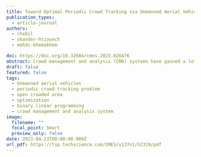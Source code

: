 ```yaml
---
title: Toward Optimal Periodic Crowd Tracking via Unmanned Aerial Vehicle
publication_types:
  - article-journal
authors:
  - chebil
  - skander-htiouech
  - mahdi-khemakhem

doi: https://doi.org/10.32604/cmes.2023.026476
abstract: Crowd management and analysis (CMA) systems have gained a lot of interest in the vulgarization of unmanned aerial vehicles (UAVs) use. Crowd tracking using UAVs is among the most important services provided by a CMA. In this paper, we studied the periodic crowd-tracking (PCT) problem. It consists in using UAVs to follow-up crowds, during the life-cycle of an open crowded area (OCA). Two criteria were considered for this purpose. The first is related to the CMA initial investment, while the second is to guarantee the quality of service (QoS). The existing works focus on very specified assumptions that are highly committed to CMAs applications context. This study outlined a new binary linear programming (BLP) model to optimally solve the PCT motivated by a real-world application study taking into consideration the high level of abstraction. To closely approach different real-world contexts, we carefully defined and investigated a set of parameters related to the OCA characteristics, behaviors, and the CMA initial infrastructure investment (e.g., UAVs, charging stations (CSs)). In order to periodically update the UAVs/crowds and UAVs/CSs assignments, the proposed BLP was integrated into a linear algorithm called PCTs solver. Our main objective was to study the PCT problem from both theoretical and numerical viewpoints. To prove the PCTs solver effectiveness, we generated a diversified set of PCTs instances with different scenarios for simulation purposes. The empirical results analysis enabled us to validate the BLP model and the PCTs solver, and to point out a set of new challenges for future research directions.
draft: false
featured: false
tags:
  - Unmanned aerial vehicles
  - periodic crowd-tracking problem
  - open crowded area
  - optimization
  - binary linear programming
  - crowd management and analysis system
image:
  filename: ""
  focal_point: Smart
  preview_only: false
date: 2023-04-23T00:00:00.000Z
url_pdf: https://tsp.techscience.com/CMES/v137n1/52319/pdf
---
```

